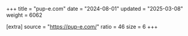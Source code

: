 +++
title = "pup-e.com"
date = "2024-08-01"
updated = "2025-03-08"
weight = 6062

[extra]
source = "https://pup-e.com/"
ratio = 46
size = 6
+++
